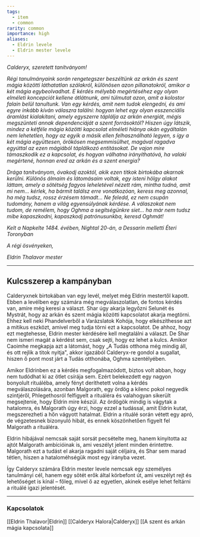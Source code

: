 ```yaml
---
tags:
  - item
  - common
rarity: common
importance: high
aliases:
  - Eldrin levele
  - Eldrin mester levele
---
```

*Calderyx, szeretett tanítványom!*  
  
*Régi tanulmányaink során rengetegszer beszéltünk az arkán és szent mágia közötti láthatatlan szálakról, különösen azon pillanatokról, amikor a két mágia egybeolvadhat. E kérdés mélyebb megértéséhez egy olyan elméleti koncepciót kellene átlátnunk, ami túlmutat azon, amit a kolostor falain belül tanultunk.*
*Van egy kérdés, amit nem tudok elengedni, és ami egyre inkább kíván válaszra találni: hogyan lehet egy olyan esszenciális áramlást kialakítani, amely egyszerre táplálja az arkán energiát, mégis megszünteti annak dependenciáját a szent forrásoktól? Hiszen úgy látszik, mindez a kétféle mágia közötti kapcsolat elméleti hiánya okán egyáltalán nem lehetetlen, hogy az egyik a másik ellen felhasználható legyen, s így a két mágia együttesen, örökösen megsemmisülhet, magával ragadva egyúttal az ezen mágiából táplálkozó entitásokat.*
*De vajon mire támaszkodik ez a kapcsolat, és hogyan válhatna irányíthatóvá, ha valaki megértené, honnan ered az arkán és a szent energia?*

*Drága tanítványom, óvakodj azoktól, akik ezen titkok birtokába akarnak kerülni. Különös álmaim és látomásaim voltak, egy isteni hölgy alakot láttam, amely a sötétség fagyos leheletével nézett rám, mintha tudná, amit mi nem… kérlek, ha bármit találsz erre vonatkozóan, keress meg azonnal, ha még tudsz, rossz érzésem támadt...*
*Ne feledd, ez nem csupán tudomány, hanem a világ egyensúlyának kérdése. A válaszokat nem tudom, de remélem, hogy Oghma a segítségünkre siet… ha már nem tudsz mibe kapaszkodni, kapaszkodj patrónusunkba, keresd Oghmát!*

*Kelt a Napkelte 1484. évében, Nightal 20-án, a Dessarin melletti Éteri Toronyban*

*A régi ösvényeken,*

*Eldrin Thalavor mester*

---
## Kulcsszerep a kampányban
Calderyxnek birtokában van egy levél, melyet még Eldrin mestertől kapott. Ebben a levélben egy számára még megválaszolatlan, de fontos kérdés van, amire még keresi a választ. Shar úgy akarja legyőzni Selunét és Mystrát, hogy az arkán és szent mágia közötti kapcsolatot akarja megtörni. Ehhez kell neki Phandelverből a Varázslatok Kohója, hogy elkészíthesse azt a mitikus eszközt, amivel meg tudja törni ezt a kapcsolatot. De ahhoz, hogy ezt megtehesse, Eldrin mester kérdésére kell megtalálni a választ. De Shar nem ismeri magát a kérdést sem, csak sejti, hogy ez lehet a kulcs. Amikor Caoimhe megkapja azt a látomást, hogy „A Tudás otthona még mindig áll, és ott rejlik a titok nyitja", akkor igazából Calderyx-re gondol a sugallat, hiszen ő pont most járt a Tudás otthonába, Oghma szentélyében.

Amikor Eldrinben ez a kérdés megfogalmazódott, biztos volt abban, hogy nem tudódhat ki az ötlet csírája sem. Ezért belekezdett egy nagyon bonyolult rituáléba, amely fényt deríthetett volna a kérdés megválaszolására, azonban Malgorath, egy ördög a kilenc pokol negyedik szintjéről, Phlegethosról felfigyelt a rituáléra és valahogyan sikerült megsejtenie, hogy Eldrin mire készül. Az ördögök mindig is vágytak a hatalomra, és Malgorath úgy érzi, hogy ezzel a tudással, amit Eldrin kutat, megszerezheti a hőn vágyott hatalmat. Eldrin a rituálé során vétett egy apró, de végzetesnek bizonyuló hibát, és ennek köszönhetően figyelt fel Malgorath a rituáléra.

Eldrin hibájával nemcsak saját sorsát pecsételte meg, hanem kinyitotta az ajtót Malgorath ambícióinak is, ami veszélyt jelent minden érintettre. Malgorath ezt a tudást el akarja ragadni saját céljaira, és Shar sem marad tétlen, hiszen a hataloméhségük most egy irányba vezet.

Így Calderyx számára Eldrin mester levele nemcsak egy személyes tanulmányi cél, hanem egy sötét erők által körbefont út, ami veszélyt rejt és lehetőséget is kínál – főleg, mivel ő az egyetlen, akinek esélye lehet feltárni a rituálé igazi jelentését.

---
### **Kapcsolatok**
[[Eldrin Thalavor|Eldrin]]
[[Calderyx Halora|Calderyx]]
[[A szent és arkán mágia kapcsolata]]
